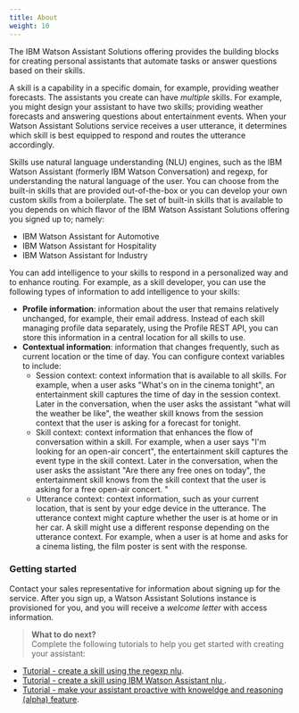 ```yaml
---
title: About
weight: 10
---
```

The IBM Watson Assistant Solutions offering provides the building blocks for creating personal assistants that automate tasks or answer questions based on their skills.

A skill is a capability in a specific domain, for example, providing weather forecasts. The assistants you create can have *multiple* skills. For example, you might design your assistant to have two skills; providing weather forecasts and answering questions about entertainment events. When your Watson Assistant Solutions service receives a user utterance, it determines which skill is best equipped to respond and routes the utterance accordingly.

Skills use natural language understanding (NLU) engines, such as the IBM Watson Assistant (formerly IBM Watson Conversation) and regexp, for understanding the natural language of the user.  You can choose from the built-in skills that are provided out-of-the-box or you can develop your own custom skills from a boilerplate.  The set of built-in skills that is available to you depends on which flavor of the IBM Watson Assistant Solutions offering you signed up to; namely:
- IBM Watson Assistant for Automotive
- IBM Watson Assistant for Hospitality
- IBM Watson Assistant for Industry

You can add intelligence to your skills to respond in a personalized way and to enhance routing. For example, as a skill developer, you can use the following types of information to add intelligence to your skills:
- **Profile information**: information about the user that remains relatively unchanged, for example, their email address.  Instead of each skill managing profile data separately, using the Profile REST API, you can store this information in a central location for all skills to use.
- **Contextual information**: information that changes frequently, such as current location or the time of day. You can configure context variables to include:
  - Session context: context information that is available to all skills. For example, when a user asks "What's on in the cinema tonight", an entertainment skill captures the time of day in the session context.  Later in the conversation, when the user asks the assistant "what will the weather be like", the weather skill knows from the session context that the user is  asking for a forecast for tonight.
  - Skill context: context information that enhances the flow of conversation within a skill. For example, when a user says "I'm looking for an open-air concert", the entertainment skill captures the event type in the skill context.  Later in the conversation, when the user asks the assistant "Are there any free ones on today", the entertainment skill knows from the skill context that the user is asking for a free open-air concert. "
  - Utterance context: context information, such as your current location, that is sent by your edge device in the utterance. The utterance context might capture whether the user is at home or in her car. A skill might use a different response depending on the utterance context. For example, when a user is at home and asks for a cinema listing, the film poster is sent with the response.

### Getting started
Contact your sales representative for information about signing up for the service. After you sign up, a Watson Assistant Solutions instance is provisioned for you, and you will receive a _welcome letter_ with access information.

> **What to do next?**<br/>
Complete the following tutorials to help you get started with creating your assistant:
* [Tutorial - create a skill using the  regexp nlu]({{site.baseurl}}/skill/create_custom_skill).
* [Tutorial - create a skill using IBM Watson Assistant nlu ]({{site.baseurl}}/further-topics/using-wcs).
* [Tutorial - make your assistant proactive with knoweldge and reasoning (alpha) feature]({{site.baseurl}}/knowledge/about-tutorial).
